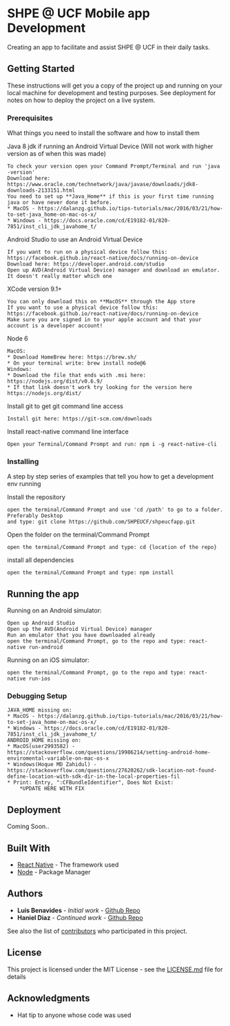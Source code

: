 # SHPE @ UCF Mobile app Development

Creating an app to facilitate and assist SHPE @ UCF in their daily tasks.

## Getting Started

These instructions will get you a copy of the project up and running on your local machine for development and testing purposes. See deployment for notes on how to deploy the project on a live system.

### Prerequisites

What things you need to install the software and how to install them

Java 8 jdk if running an Android Virtual Device (Will not work with higher version as of when this was made) 
```
To check your version open your Command Prompt/Terminal and run 'java -version'
Download here: https://www.oracle.com/technetwork/java/javase/downloads/jdk8-downloads-2133151.html
You need to set up **Java_Home** if this is your first time running java or have never done it before.
* MacOS - https://dalanzg.github.io/tips-tutorials/mac/2016/03/21/how-to-set-java_home-on-mac-os-x/
* Windows - https://docs.oracle.com/cd/E19182-01/820-7851/inst_cli_jdk_javahome_t/
```
Android Studio to use an Android Virtual Device
```
If you want to run on a physical device follow this: https://facebook.github.io/react-native/docs/running-on-device
Download here: https://developer.android.com/studio
Open up AVD(Android Virtual Device) manager and download an emulator. It doesn't really matter which one
```
XCode version 9.1+
```
You can only download this on **MacOS** through the App store
If you want to use a physical device follow this: https://facebook.github.io/react-native/docs/running-on-device
Make sure you are signed in to your apple account and that your account is a developer account!
```
Node 6
```
MacOS:
* Download HomeBrew here: https://brew.sh/
* On your terminal write: brew install node@6
Windows:
* Download the file that ends with .msi here: https://nodejs.org/dist/v0.6.9/
* If that link doesn't work try looking for the version here https://nodejs.org/dist/
```
Install git to get git command line access
```
Install git here: https://git-scm.com/downloads
```
Install react-native command line interface
```
Open your Terminal/Command Prompt and run: npm i -g react-native-cli
```


### Installing

A step by step series of examples that tell you how to get a development env running

Install the repository
```
open the terminal/Command Prompt and use 'cd /path' to go to a folder. Preferably Desktop
and type: git clone https://github.com/SHPEUCF/shpeucfapp.git
```
Open the folder on the terminal/Command Prompt
```
open the terminal/Command Prompt and type: cd {location of the repo}
```
install all dependencies
```
open the terminal/Command Prompt and type: npm install
```


## Running the app

Running on an Android simulator:
```
Open up Android Studio
Open up the AVD(Android Virtual Device) manager
Run an emulator that you have downloaded already
open the terminal/Command Prompt, go to the repo and type: react-native run-android
```

Running on an iOS simulator:
```
open the terminal/Command Prompt, go to the repo and type: react-native run-ios
```

### Debugging Setup
```
JAVA_HOME missing on:
* MacOS - https://dalanzg.github.io/tips-tutorials/mac/2016/03/21/how-to-set-java_home-on-mac-os-x/
* Windows - https://docs.oracle.com/cd/E19182-01/820-7851/inst_cli_jdk_javahome_t/
ANDROID_HOME missing on:
* MacOS(user2993582) - https://stackoverflow.com/questions/19986214/setting-android-home-enviromental-variable-on-mac-os-x
* Windows(Hoque MD Zahidul) - https://stackoverflow.com/questions/27620262/sdk-location-not-found-define-location-with-sdk-dir-in-the-local-properties-fil
* Print: Entry, ":CFBundleIdentifier", Does Not Exist:
    *UPDATE HERE WITH FIX
```
 

## Deployment

Coming Soon..

## Built With

* [React Native](https://facebook.github.io/react-native/) - The framework used
* [Node](https://nodejs.org/en/) - Package Manager

## Authors

* **Luis Benavides** - *Initial work* - [Github Repo](https://github.com/luisbenan)
* **Haniel Diaz** - *Continued work* - [Github Repo](https://github.com/HanielDiaz)


See also the list of [contributors](https://github.com/SHPEUCF/shpeucfapp/graphs/contributors) who participated in this project.

## License

This project is licensed under the MIT License - see the [LICENSE.md](LICENSE.md) file for details

## Acknowledgments

* Hat tip to anyone whose code was used
